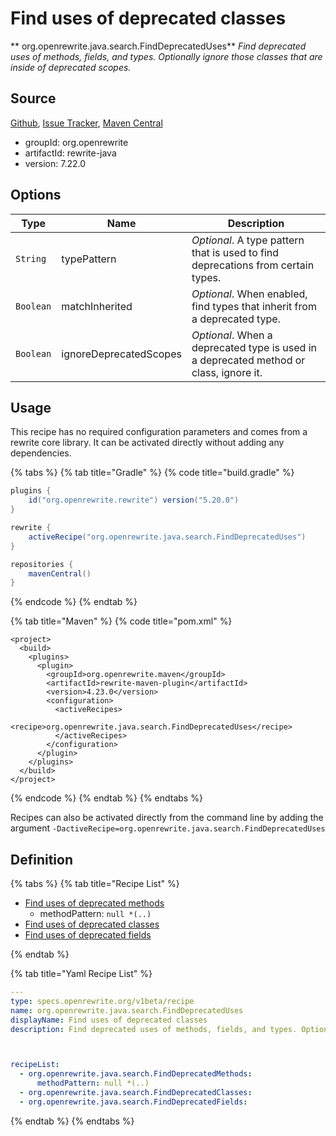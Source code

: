 # Find uses of deprecated classes

** org.openrewrite.java.search.FindDeprecatedUses**
_Find deprecated uses of methods, fields, and types. Optionally ignore those classes that are inside of deprecated scopes._

## Source

[Github](https://github.com/openrewrite/rewrite), [Issue Tracker](https://github.com/openrewrite/rewrite/issues), [Maven Central](https://search.maven.org/artifact/org.openrewrite/rewrite-java/7.22.0/jar)

* groupId: org.openrewrite
* artifactId: rewrite-java
* version: 7.22.0

## Options

| Type | Name | Description |
| -- | -- | -- |
| `String` | typePattern | *Optional*. A type pattern that is used to find deprecations from certain types. |
| `Boolean` | matchInherited | *Optional*. When enabled, find types that inherit from a deprecated type. |
| `Boolean` | ignoreDeprecatedScopes | *Optional*. When a deprecated type is used in a deprecated method or class, ignore it. |


## Usage

This recipe has no required configuration parameters and comes from a rewrite core library. It can be activated directly without adding any dependencies.

{% tabs %}
{% tab title="Gradle" %}
{% code title="build.gradle" %}
```groovy
plugins {
    id("org.openrewrite.rewrite") version("5.20.0")
}

rewrite {
    activeRecipe("org.openrewrite.java.search.FindDeprecatedUses")
}

repositories {
    mavenCentral()
}

```
{% endcode %}
{% endtab %}

{% tab title="Maven" %}
{% code title="pom.xml" %}
```markup
<project>
  <build>
    <plugins>
      <plugin>
        <groupId>org.openrewrite.maven</groupId>
        <artifactId>rewrite-maven-plugin</artifactId>
        <version>4.23.0</version>
        <configuration>
          <activeRecipes>
            <recipe>org.openrewrite.java.search.FindDeprecatedUses</recipe>
          </activeRecipes>
        </configuration>
      </plugin>
    </plugins>
  </build>
</project>
```
{% endcode %}
{% endtab %}
{% endtabs %}

Recipes can also be activated directly from the command line by adding the argument `-DactiveRecipe=org.openrewrite.java.search.FindDeprecatedUses`

## Definition

{% tabs %}
{% tab title="Recipe List" %}
* [Find uses of deprecated methods](../../java/search/finddeprecatedmethods.md)
  * methodPattern: `null *(..)`
* [Find uses of deprecated classes](../../java/search/finddeprecatedclasses.md)
* [Find uses of deprecated fields](../../java/search/finddeprecatedfields.md)

{% endtab %}

{% tab title="Yaml Recipe List" %}
```yaml
---
type: specs.openrewrite.org/v1beta/recipe
name: org.openrewrite.java.search.FindDeprecatedUses
displayName: Find uses of deprecated classes
description: Find deprecated uses of methods, fields, and types. Optionally ignore those classes that are inside of deprecated scopes.



recipeList:
  - org.openrewrite.java.search.FindDeprecatedMethods:
      methodPattern: null *(..)
  - org.openrewrite.java.search.FindDeprecatedClasses:
  - org.openrewrite.java.search.FindDeprecatedFields:

```
{% endtab %}
{% endtabs %}
